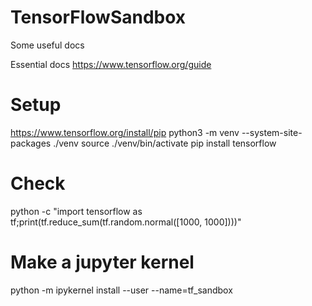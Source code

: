 # TensorFlowSandbox

Some useful docs

Essential docs
https://www.tensorflow.org/guide

# Setup
https://www.tensorflow.org/install/pip
python3 -m venv --system-site-packages ./venv
source ./venv/bin/activate
pip install tensorflow

# Check
python -c "import tensorflow as tf;print(tf.reduce_sum(tf.random.normal([1000, 1000])))"

# Make a jupyter kernel
python -m ipykernel install --user --name=tf_sandbox
